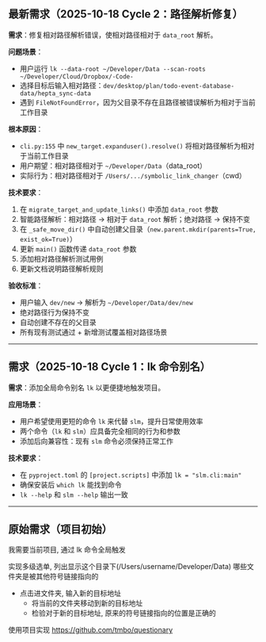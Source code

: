 ## 最新需求（2025-10-18 Cycle 2：路径解析修复）

**需求**：修复相对路径解析错误，使相对路径相对于 `data_root` 解析。

**问题场景**：
- 用户运行 `lk --data-root ~/Developer/Data --scan-roots ~/Developer/Cloud/Dropbox/-Code-`
- 选择目标后输入相对路径：`dev/desktop/plan/todo-event-database-data/hepta_sync-data`
- 遇到 `FileNotFoundError`，因为父目录不存在且路径被错误解析为相对于当前工作目录

**根本原因**：
- `cli.py:155` 中 `new_target.expanduser().resolve()` 将相对路径解析为相对于当前工作目录
- 用户期望：相对路径相对于 `~/Developer/Data`（data_root）
- 实际行为：相对路径相对于 `/Users/.../symbolic_link_changer`（cwd）

**技术要求**：
1. 在 `migrate_target_and_update_links()` 中添加 `data_root` 参数
2. 智能路径解析：相对路径 → 相对于 `data_root` 解析；绝对路径 → 保持不变
3. 在 `_safe_move_dir()` 中自动创建父目录（`new.parent.mkdir(parents=True, exist_ok=True)`）
4. 更新 `main()` 函数传递 `data_root` 参数
5. 添加相对路径解析测试用例
6. 更新文档说明路径解析规则

**验收标准**：
- 用户输入 `dev/new` → 解析为 `~/Developer/Data/dev/new`
- 绝对路径行为保持不变
- 自动创建不存在的父目录
- 所有现有测试通过 + 新增测试覆盖相对路径场景

---

## 需求（2025-10-18 Cycle 1：lk 命令别名）

**需求**：添加全局命令别名 `lk` 以更便捷地触发项目。

**应用场景**：
- 用户希望使用更短的命令 `lk` 来代替 `slm`，提升日常使用效率
- 两个命令（`lk` 和 `slm`）应具备完全相同的行为和参数
- 添加后向兼容性：现有 `slm` 命令必须保持正常工作

**技术要求**：
- 在 `pyproject.toml` 的 `[project.scripts]` 中添加 `lk = "slm.cli:main"`
- 确保安装后 `which lk` 能找到命令
- `lk --help` 和 `slm --help` 输出一致

---

## 原始需求（项目初始）

我需要当前项目, 通过 lk 命令全局触发


实现多级选单, 列出显示这个目录下(/Users/username/Developer/Data)
哪些文件夹是被其他符号链接指向的
- 点击进文件夹, 输入新的目标地址
  - 将当前的文件夹移动到新的目标地址
  - 检验对于新的目标地址, 原来的符号链接指向的位置是正确的

使用项目实现 https://github.com/tmbo/questionary
